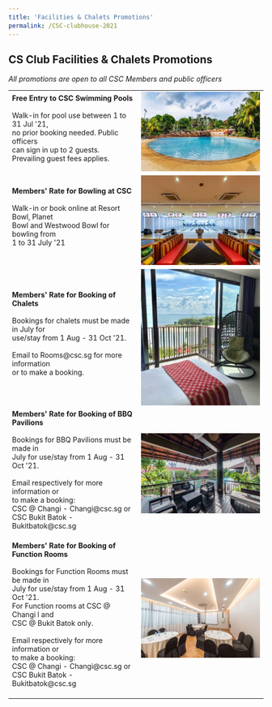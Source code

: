 ```yaml
---
title: 'Facilities & Chalets Promotions'
permalink: /CSC-clubhouse-2021
---
```


## CS Club Facilities & Chalets Promotions

<i>All promotions are open to all CSC Members and public officers</i>
<br>

<table>
	<tr>
		<td>
      <b>Free Entry to CSC Swimming Pools</b> <br>
      <br>
			Walk-in for pool use between 1 to 31 Jul '21, <br> 
			no prior booking needed. Public officers <br> 
			can sign in up to 2 guests. Prevailing guest fees applies. 
			<br>
			<br>
		</td>
		<td>
			<img src="/images/sa/BB pool.jpg"/>
		</td>
	</tr>
		<tr>
		<td>
      <b>Members' Rate for Bowling at CSC</b> <br>
      <br>
			Walk-in or book online at Resort Bowl, Planet <br>
			Bowl and Westwood Bowl for bowling from <br>
			1 to 31 July '21
			<br>
			<br>
		</td>
		<td>
			<img src="/images/sa/Tess bowling.jpg"/>
		</td>
	</tr>
  <tr>
		<td>
      <b>Members' Rate for Booking of Chalets</b> <br>
      <br>
			Bookings for chalets must be made in July for <br>
			use/stay from 1 Aug - 31 Oct '21. <br>
      <br>
      Email to Rooms@csc.sg for more information <br> 
      or to make a booking.
			<br>
			<br>
		</td>
		<td>
			<img src="/images/sa/Changi chalet.jpg"/>
		</td>
	</tr>
	<tr>
		<td>
      <b>Members' Rate for Booking of BBQ Pavilions</b> <br>
      <br>
			Bookings for BBQ Pavilions must be made in <br>July  
			for use/stay from 1 Aug - 31 Oct '21. <br>
      <br>
      Email respectively for more information or <br>
      to make a booking: <br>
      CSC @ Changi - Changi@csc.sg or<br>
      CSC Bukit Batok - Bukitbatok@csc.sg 
			<br>
			<br>
		</td>
		<td>
			<img src="/images/sa/BB treehouse.jpg"/>
		</td>
	</tr>
	<tr>
		<td>
      <b>Members' Rate for Booking of Function Rooms</b> <br>
      <br>
			Bookings for Function Rooms must be made in <br> 
			July for use/stay from 1 Aug - 31 Oct '21. <br>
			For Function rooms at CSC @ Changi l and <br>
			CSC @ Bukit Batok only. <br>
      <br>
      Email respectively for more information or <br>
      to make a booking: <br> 
      CSC @ Changi - Changi@csc.sg or<br>
      CSC Bukit Batok - Bukitbatok@csc.sg 
			<br>
			<br>
		</td>
		<td>
			<img src="/images/sa/BB room.jpg"/>
		</td>
	</tr>
</table>
<br>



